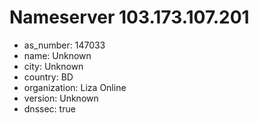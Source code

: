 # Nameserver 103.173.107.201

* as_number: 147033
* name: Unknown
* city: Unknown
* country: BD
* organization: Liza Online
* version: Unknown
* dnssec: true
